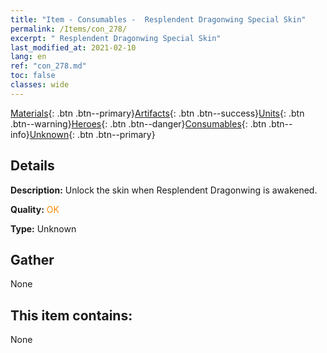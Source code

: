 ```yaml
---
title: "Item - Consumables -  Resplendent Dragonwing Special Skin"
permalink: /Items/con_278/
excerpt: " Resplendent Dragonwing Special Skin"
last_modified_at: 2021-02-10
lang: en
ref: "con_278.md"
toc: false
classes: wide
---
```

 [Materials](/Items/){: .btn .btn--primary}[Artifacts](/Items/Artifacts/){: .btn .btn--success}[Units](/Items/Units/){: .btn .btn--warning}[Heroes](/Items/Heroes/){: .btn .btn--danger}[Consumables](/Items/Consumables/){: .btn .btn--info}[Unknown](/Items/Unknown/){: .btn .btn--primary}

## Details
 **Description:** Unlock the skin when Resplendent Dragonwing is awakened.

 **Quality:** <span style="color: #FF8C00">OK</span>

 **Type:** Unknown

## Gather

  None

## This item contains:

  None

